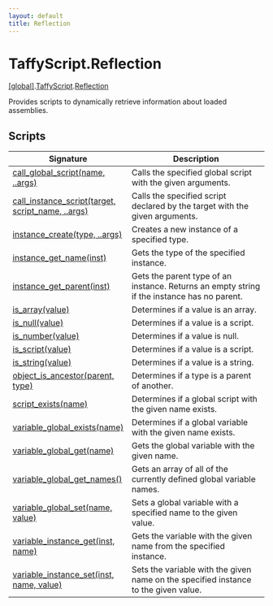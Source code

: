 ```yaml
---
layout: default
title: Reflection
---
```


# TaffyScript.Reflection

[\[global\]]({{site.baseurl}}/docs/).[TaffyScript]({{site.baseurl}}/docs/TaffyScript/).[Reflection]({{site.baseurl}}/docs/TaffyScript/Reflection/)

Provides scripts to dynamically retrieve information about loaded assemblies.

## Scripts

<table>
  <col width="20%">
  <thead>
    <tr>
      <th>Signature</th>
      <th>Description</th>
    </tr>
  </thead>
  <tbody>
    <tr>
      <td><a href="{{page.url}}call_global_script">call_global_script(name, ..args)</a></td>
      <td>Calls the specified global script with the given arguments.</td>
    </tr>
    <tr>
      <td><a href="{{page.url}}call_instance_script">call_instance_script(target, script_name, ..args)</a></td>
      <td>Calls the specified script declared by the target with the given arguments.</td>
    </tr>
    <tr>
      <td><a href="{{page.url}}instance_create">instance_create(type, ..args)</a></td>
      <td>Creates a new instance of a specified type.</td>
    </tr>
    <tr>
      <td><a href="{{page.url}}instance_get_name">instance_get_name(inst)</a></td>
      <td>Gets the type of the specified instance.</td>
    </tr>
    <tr>
      <td><a href="{{page.url}}instance_get_parent">instance_get_parent(inst)</a></td>
      <td>Gets the parent type of an instance. Returns an empty string if the instance has no parent.</td>
    </tr>
    <tr>
      <td><a href="{{page.url}}is_array">is_array(value)</a></td>
      <td>Determines if a value is an array.</td>
    </tr>
    <tr>
      <td><a href="{{page.url}}is_null">is_null(value)</a></td>
      <td>Determines if a value is a script.</td>
    </tr>
    <tr>
      <td><a href="{{page.url}}is_number">is_number(value)</a></td>
      <td>Determines if a value is null.</td>
    </tr>
    <tr>
      <td><a href="{{page.url}}is_script">is_script(value)</a></td>
      <td>Determines if a value is a script.</td>
    </tr>
    <tr>
      <td><a href="{{page.url}}is_string">is_string(value)</a></td>
      <td>Determines if a value is a string.</td>
    </tr>
    <tr>
      <td><a href="{{page.url}}object_is_ancestor">object_is_ancestor(parent, type)</a></td>
      <td>Determines if a type is a parent of another.</td>
    </tr>
    <tr>
      <td><a href="{{page.url}}script_exists">script_exists(name)</a></td>
      <td>Determines if a global script with the given name exists.</td>
    </tr>
    <tr>
      <td><a href="{{page.url}}variable_global_exists">variable_global_exists(name)</a></td>
      <td>Determines if a global variable with the given name exists.</td>
    </tr>
    <tr>
      <td><a href="{{page.url}}variable_global_get">variable_global_get(name)</a></td>
      <td>Gets the global variable with the given name.</td>
    </tr>
    <tr>
      <td><a href="{{page.url}}variable_global_get_names">variable_global_get_names()</a></td>
      <td>Gets an array of all of the currently defined global variable names.</td>
    </tr>
    <tr>
      <td><a href="{{page.url}}variable_global_set">variable_global_set(name, value)</a></td>
      <td>Sets a global variable with a specified name to the given value.</td>
    </tr>
    <tr>
      <td><a href="{{page.url}}variable_instance_get">variable_instance_get(inst, name)</a></td>
      <td>Gets the variable with the given name from the specified instance.</td>
    </tr>
    <tr>
      <td><a href="{{page.url}}variable_instance_set">variable_instance_set(inst, name, value)</a></td>
      <td>Sets the variable with the given name on the specified instance to the given value.</td>
    </tr>
  </tbody>
</table>
